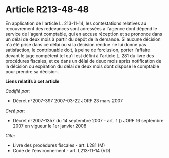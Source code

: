 # Article R213-48-48

En application de l'article L. 213-11-14, les contestations relatives au recouvrement des redevances sont adressées à
l'agence dont dépend le service de l'agent comptable, qui en accuse réception et se prononce dans un délai de deux mois à
partir du dépôt de la demande. Si aucune décision n'a été prise dans ce délai ou si la décision rendue ne lui donne pas
satisfaction, le contribuable doit, à peine de forclusion, porter l'affaire devant le juge compétent tel qu'il est défini à
l'article L. 281 du livre des procédures fiscales, et ce dans un délai de deux mois après notification de la décision ou
expiration du délai de deux mois dont dispose le comptable pour prendre sa décision.

**Liens relatifs à cet article**

_Codifié par_:

  - Décret n°2007-397 2007-03-22 JORF 23 mars 2007

_Créé par_:

  - Décret n°2007-1357 du 14 septembre 2007 - art. 1 () JORF 16 septembre 2007 en vigueur le 1er janvier 2008

_Cite_:

  - Livre des procédures fiscales - art. L281 (M)
  - Code de l'environnement - art. L213-11-14 (VD)
